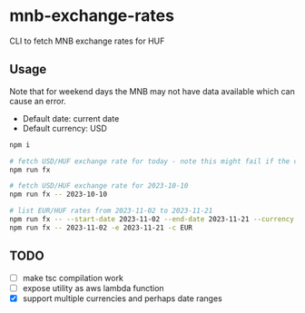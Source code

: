 # mnb-exchange-rates
CLI to fetch MNB exchange rates for HUF

## Usage
Note that for weekend days the MNB may not have data available which can cause an error.

* Default date: current date
* Default currency: USD

```bash
npm i

# fetch USD/HUF exchange rate for today - note this might fail if the current date is a weekend or a holiday
npm run fx

# fetch USD/HUF exchange rate for 2023-10-10 
npm run fx -- 2023-10-10

# list EUR/HUF rates from 2023-11-02 to 2023-11-21
npm run fx -- --start-date 2023-11-02 --end-date 2023-11-21 --currency EUR
npm run fx -- 2023-11-02 -e 2023-11-21 -c EUR

```

## TODO
- [ ] make tsc compilation work
- [ ] expose utility as aws lambda function
- [x] support multiple currencies and perhaps date ranges

